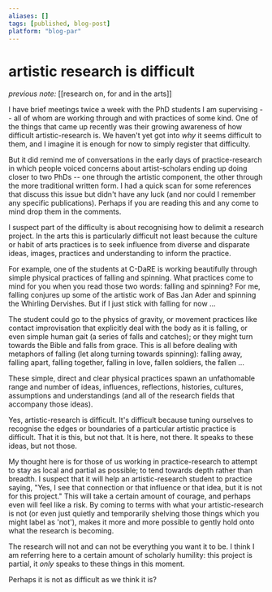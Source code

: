 ```yaml
---
aliases: []
tags: [published, blog-post]
platform: "blog-par"
---
```



# artistic research is difficult

_previous note:_ [[research on, for and in the arts]]

I have brief meetings twice a week with the PhD students I am supervising -- all of whom are working through and with practices of some kind. One of the things that came up recently was their growing awareness of how difficult artistic-research is. We haven't yet got into _why_ it seems difficult to them, and I imagine it is enough for now to simply register that difficulty.

But it did remind me of conversations in the early days of practice-research in which people voiced concerns about artist-scholars ending up doing closer to two PhDs -- one through the artistic component, the other through the more traditional written form. I had a quick scan for some references that discuss this issue but didn't have any luck (and nor could I remember any specific publications). Perhaps if you are reading this and any come to mind drop them in the comments.

I suspect part of the difficulty is about recognising how to delimit a research project. In the arts this is particularly difficult not least because the culture or habit of arts practices is to seek influence from diverse and disparate ideas, images, practices and understanding to inform the practice.

For example, one of the students at C-DaRE is working beautifully through simple physical practices of falling and spinning. What practices come to mind for you when you read those two words: falling and spinning? For me, falling conjures up some of the artistic work of Bas Jan Ader and spinning the Whirling Dervishes. But if I just stick with falling for now ...

The student could go to the physics of gravity, or movement practices like contact improvisation that explicitly deal with the body as it is falling, or even simple human gait (a series of falls and catches); or they might turn towards the Bible and falls from grace. This is all before dealing with metaphors of falling (let along turning towards spinning): falling away, falling apart, falling together, falling in love, fallen soldiers, the fallen ... 

These simple, direct and clear physical practices spawn an unfathomable range and number of ideas, influences, reflections, histories, cultures, assumptions and understandings (and all of the research fields that accompany those ideas).

Yes, artistic-research is difficult. It's difficult because tuning ourselves to recognise the edges or boundaries of a particular artistic practice is difficult. That it is this, but not that. It is here, not there. It speaks to these ideas, but not those. 

My thought here is for those of us working in practice-research to attempt to stay as local and partial as possible; to tend towards depth rather than breadth. I suspect that it will help an artistic-research student to practice saying, "Yes, I see that connection or that influence or that idea, but it is not for this project." This will take a certain amount of courage, and perhaps even will feel like a risk. By coming to terms with what your artistic-research is not (or even just quietly and temporarily shelving those things which you might label as 'not'), makes it more and more possible to gently hold onto what the research is becoming. 

The research will not and can not be everything you want it to be. I think I am referring here to a certain amount of scholarly humility: this project is partial, it _only_ speaks to these things in this moment. 

Perhaps it is not as difficult as we think it is? 



